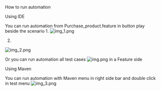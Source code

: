 How to run automation

Using IDE

You can run automation from Purchase_product.feature in button play beside the scenario 
1. 
![img_1.png](img_1.png) 

2.
![img_2.png](img_2.png)

Or you can run automation all test cases ![img.png](img.png) in a Feature side 

Using Maven

You can run automation with Maven menu in right side bar and double click in test menu
![img_3.png](img_3.png) 